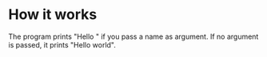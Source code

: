 # How it works

The program prints "Hello <name>" if you pass a name as argument.
If no argument is passed, it prints "Hello world".

